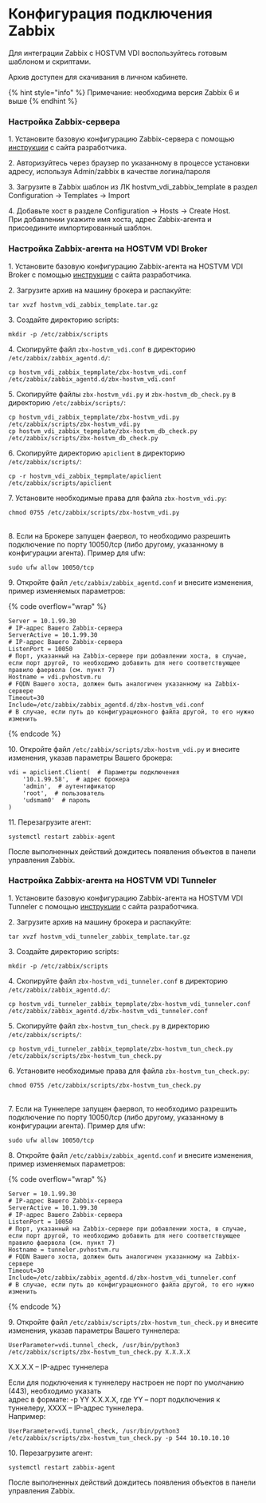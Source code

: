 # Конфигурация подключения Zabbix

Для интеграции Zabbix с HOSTVM VDI воспользуйтесь готовым шаблоном и скриптами.

Архив доступен для скачивания в личном кабинете.

{% hint style="info" %}
Примечание: необходима версия Zabbix 6 и выше
{% endhint %}

### Настройка Zabbix-сервера <a href="#server" id="server"></a>

1\. Установите базовую конфигурацию Zabbix-сервера с помощью [инструкции](https://www.zabbix.com/ru/download?zabbix=6.0\&os_distribution=centos\&os_version=8\&components=server_frontend_agent\&db=mysql\&ws=nginx) с сайта разработчика.

2\. Авторизуйтесь через браузер по указанному в процессе установки адресу, используя Admin/zabbix в качестве логина/пароля

3\. Загрузите в Zabbix шаблон из ЛК hostvm\_vdi\_zabbix\_template в раздел Configuration -> Templates -> Import

4\. Добавьте хост в разделе Configuration -> Hosts -> Create Host.\
При добавлении укажите имя хоста, адрес Zabbix-агента и присоедините импортированный шаблон.

### Настройка Zabbix-агента на HOSTVM VDI Broker <a href="#agent-broker" id="agent-broker"></a>

1\. Установите базовую конфигурацию Zabbix-агента на HOSTVM VDI Broker с помощью [инструкции](https://www.zabbix.com/ru/download?zabbix=6.0\&os_distribution=debian\&os_version=11\&components=agent\&db=\&ws=) с сайта разработчика.

2\. Загрузите архив на машину брокера и распакуйте:

```
tar xvzf hostvm_vdi_zabbix_template.tar.gz 
```

3\. Создайте директорию scripts:

```
mkdir -p /etc/zabbix/scripts
```

4\. Скопируйте файл `zbx-hostvm_vdi.conf` в директорию `/etc/zabbix/zabbix_agentd.d/`:

```
cp hostvm_vdi_zabbix_tepmplate/zbx-hostvm_vdi.conf /etc/zabbix/zabbix_agentd.d/zbx-hostvm_vdi.conf
```

5\. Скопируйте файлы `zbx-hostvm_vdi.py`  и `zbx-hostvm_db_check.py` в директорию `/etc/zabbix/scripts/`:

```
cp hostvm_vdi_zabbix_tepmplate/zbx-hostvm_vdi.py /etc/zabbix/scripts/zbx-hostvm_vdi.py
cp hostvm_vdi_zabbix_tepmplate/zbx-hostvm_db_check.py /etc/zabbix/scripts/zbx-hostvm_db_check.py
```

6\. Скопируйте директорию `apiclient` в директорию `/etc/zabbix/scripts/`:

```
cp -r hostvm_vdi_zabbix_tepmplate/apiclient /etc/zabbix/scripts/apiclient
```

7\. Установите необходимые права для файла `zbx-hostvm_vdi.py`:

```
chmod 0755 /etc/zabbix/scripts/zbx-hostvm_vdi.py
```

\
8\. Если на Брокере запущен фаервол, то необходимо разрешить подключение по порту 10050/tcp (либо другому, указанному в конфигурации агента). Пример для ufw:

```
sudo ufw allow 10050/tcp
```

9\. Откройте файл `/etc/zabbix/zabbix_agentd.conf` и внесите изменения, пример изменяемых параметров:

{% code overflow="wrap" %}
```
Server = 10.1.99.30
# IP-адрес Вашего Zabbix-сервера
ServerActive = 10.1.99.30
# IP-адрес Вашего Zabbix-сервера
ListenPort = 10050
# Порт, указанный на Zabbix-сервере при добавлении хоста, в случае, если порт другой, то необходимо добавить для него соответствующее правило фаервола (см. пункт 7)
Hostname = vdi.pvhostvm.ru
# FQDN Вашего хоста, должен быть аналогичен указанному на Zabbix-сервере
Timeout=30
Include=/etc/zabbix/zabbix_agentd.d/zbx-hostvm_vdi.conf 
# В случае, если путь до конфигурационного файла другой, то его нужно изменить
```
{% endcode %}

10\. Откройте файл `/etc/zabbix/scripts/zbx-hostvm_vdi.py` и внесите изменения, указав параметры Вашего брокера:

```
vdi = apiclient.Client(  # Параметры подключения
    '10.1.99.58',  # адрес брокера
    'admin',  # аутентификатор
    'root',  # пользователь
    'udsmam0'  # пароль
)
```

11\. Перезагрузите агент:

```
systemctl restart zabbix-agent
```

После выполненных действий дождитесь появления объектов в панели управления Zabbix.

### Настройка Zabbix-агента на HOSTVM VDI Tunneler <a href="#agent-tunneler" id="agent-tunneler"></a>

1\. Установите базовую конфигурацию Zabbix-агента на HOSTVM VDI Tunneler с помощью [инструкции](https://www.zabbix.com/ru/download?zabbix=6.0\&os_distribution=debian\&os_version=11\&components=agent\&db=\&ws=) с сайта разработчика.

2\. Загрузите архив на машину брокера и распакуйте:

```
tar xvzf hostvm_vdi_tunneler_zabbix_template.tar.gz 
```

3\. Создайте директорию scripts:

```
mkdir -p /etc/zabbix/scripts
```

4\. Скопируйте файл `zbx-hostvm_vdi_tunneler.conf` в директорию `/etc/zabbix/zabbix_agentd.d/`:

```
cp hostvm_vdi_tunneler_zabbix_tepmplate/zbx-hostvm_vdi_tunneler.conf /etc/zabbix/zabbix_agentd.d/zbx-hostvm_vdi_tunneler.conf
```

5\. Скопируйте файл `zbx-hostvm_tun_check.py` в директорию `/etc/zabbix/scripts/`:

```
cp hostvm_vdi_tunneler_zabbix_tepmplate/zbx-hostvm_tun_check.py /etc/zabbix/scripts/zbx-hostvm_tun_check.py
```

6\. Установите необходимые права для файла `zbx-hostvm_tun_check.py`:

```
chmod 0755 /etc/zabbix/scripts/zbx-hostvm_tun_check.py
```

\
7\. Если на Туннелере запущен фаервол, то необходимо разрешить подключение по порту 10050/tcp (либо другому, указанному в конфигурации агента). Пример для ufw:

```
sudo ufw allow 10050/tcp
```

8\. Откройте файл `/etc/zabbix/zabbix_agentd.conf` и внесите изменения, пример изменяемых параметров:

{% code overflow="wrap" %}
```
Server = 10.1.99.30
# IP-адрес Вашего Zabbix-сервера
ServerActive = 10.1.99.30
# IP-адрес Вашего Zabbix-сервера
ListenPort = 10050
# Порт, указанный на Zabbix-сервере при добавлении хоста, в случае, если порт другой, то необходимо добавить для него соответствующее правило фаервола (см. пункт 7)
Hostname = tunneler.pvhostvm.ru
# FQDN Вашего хоста, должен быть аналогичен указанному на Zabbix-сервере
Timeout=30
Include=/etc/zabbix/zabbix_agentd.d/zbx-hostvm_vdi_tunneler.conf 
# В случае, если путь до конфигурационного файла другой, то его нужно изменить
```
{% endcode %}

9\. Откройте файл `/etc/zabbix/scripts/zbx-hostvm_tun_check.py` и внесите изменения, указав параметры Вашего туннелера:

```
UserParameter=vdi.tunnel_check, /usr/bin/python3 /etc/zabbix/scripts/zbx-hostvm_tun_check.py X.X.X.X
```

X.X.X.X – IP-адрес туннелера

Если для подключения к туннелеру настроен не порт по умолчанию (443), необходимо указать\
адрес в формате: -p YY X.X.X.X, где YY – порт подключения к туннелеру, XXXX – IP-адрес туннелера.\
Например:

```
UserParameter=vdi.tunnel_check, /usr/bin/python3 /etc/zabbix/scripts/zbx-hostvm_tun_check.py -p 544 10.10.10.10
```

10\. Перезагрузите агент:

```
systemctl restart zabbix-agent
```

После выполненных действий дождитесь появления объектов в панели управления Zabbix.

